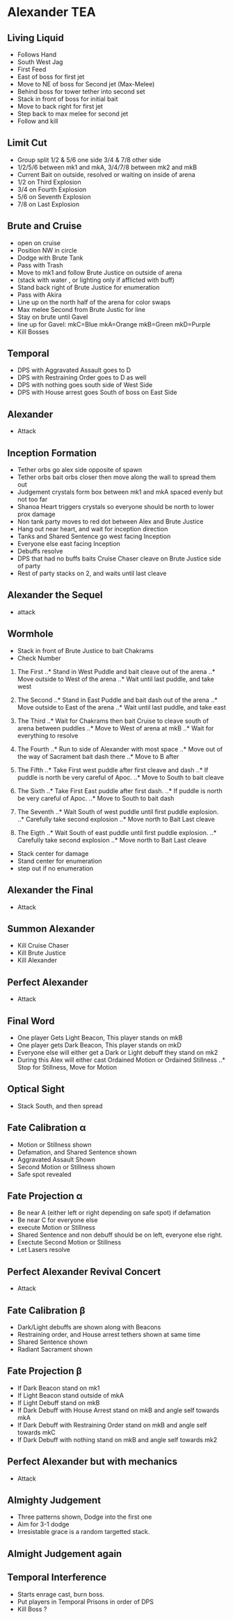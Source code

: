 # Alexander TEA


## Living Liquid

* Follows Hand 
* South West Jag
* First Feed
* East of boss for first jet
* Move to NE of boss for Second jet (Max-Melee)
* Behind boss for tower tether into second set
* Stack in front of boss for initial bait
* Move to back right for first jet
* Step back to max melee for second jet
* Follow and kill

## Limit Cut

* Group split 1/2 & 5/6 one side 3/4 & 7/8 other side
* 1/2/5/6 between mk1 and mkA, 3/4/7/8 between mk2 and mkB
* Current Bait on outside, resolved or waiting on inside of arena
* 1/2 on Third Explosion
* 3/4 on Fourth Explosion
* 5/6 on Seventh Explosion
* 7/8 on Last Explosion

## Brute and Cruise

* open on cruise
* Position NW in circle
* Dodge with Brute Tank
* Pass with Trash
* Move to mk1 and follow Brute Justice on outside of arena
* (stack with water , or lighting only if afflicted with buff)
* Stand back right of Brute Justice for enumeration
* Pass with Akira
* Line up on the north half of the arena for color swaps
* Max melee Second from Brute Justic for line
* Stay on brute until Gavel
* line up for Gavel: mkC=Blue mkA=Orange mkB=Green mkD=Purple
* Kill Bosses

## Temporal

* DPS with Aggravated Assault goes to D
* DPS with Restraining Order goes to D as well
* DPS with nothing goes south side of West Side
* DPS with House arrest goes South of boss on East Side

## Alexander 

* Attack

## Inception Formation 

* Tether orbs go alex side opposite of spawn
* Tether orbs bait orbs closer then move along the wall to spread them out
* Judgement crystals form box between mk1 and mkA spaced evenly but not too far
* Shanoa Heart triggers crystals so everyone should be north to lower prox damage
* Non tank party moves to red dot between Alex and Brute Justice
* Hang out near heart, and wait for inception direction
* Tanks and Shared Sentence go west facing Inception
* Everyone else east facing Inception
* Debuffs resolve
* DPS that had no buffs baits Cruise Chaser cleave on Brute Justice side of party
* Rest of party stacks on 2, and waits until last cleave 

## Alexander the Sequel

* attack

## Wormhole

* Stack in front of Brute Justice to bait Chakrams
* Check Number 

1. The First
..* Stand in West Puddle and bait cleave out of the arena
..* Move outside to West of the arena
..* Wait until last puddle, and take west 

2. The Second
..* Stand in East Puddle and bait dash out of the arena
..* Move outside to East of the arena
..* Wait until last puddle, and take east

3. The Third
..* Wait for Chakrams then bait Cruise to cleave south of arena between puddles
..* Move to West of arena at mkB
..* Wait for everything to resolve

4. The Fourth
..* Run to side of Alexander with most space
..* Move out of the way of Sacrament bait dash there
..* Move to B after

5. The Fifth
..* Take First west puddle after first cleave and dash
..* If puddle is north be very careful of Apoc.
..* Move to South to bait cleave

6. The Sixth
..* Take First East puddle after first dash. 
..* If puddle is north be very careful of Apoc. 
..* Move to South to bait dash

7. The Seventh
..* Wait South of west puddle until first puddle explosion. 
..* Carefully take second explosion
..* Move north to Bait Last cleave

8. The Eigth 
..* Wait South of east puddle until first puddle explosion. 
..* Carefully take second explosion
..* Move north to Bait Last cleave

* Stack center for damage
* Stand center for enumeration
* step out if no enumeration 

## Alexander the Final

* Attack

## Summon Alexander

* Kill Cruise Chaser
* Kill Brute Justice
* Kill Alexander

## Perfect Alexander

* Attack

## Final Word

* One player Gets Light Beacon, This player stands on mkB
* One player gets Dark Beacon, This player stands on mkD
* Everyone else will either get a Dark or Light debuff they stand on mk2
* During this Alex will either cast Ordained Motion or Ordained Stillness
..* Stop for Stillness, Move for Motion

## Optical Sight

* Stack South, and then spread

## Fate Calibration α

* Motion or Stillness shown
* Defamation, and Shared Sentence shown
* Aggravated Assault Shown
* Second Motion or Stillness shown
* Safe spot revealed

## Fate Projection α

* Be near A (either left or right depending on safe spot) if defamation
* Be near C for everyone else
* execute Motion or Stillness
* Shared Sentence and non debuff should be on left, everyone else right. 
* Exectute Second Motion or Stillness
* Let Lasers resolve

## Perfect Alexander Revival Concert

* Attack

## Fate Calibration β

* Dark/Light debuffs are shown along with Beacons
* Restraining order, and House arrest tethers shown at same time 
* Shared Sentence shown
* Radiant Sacrament shown

## Fate Projection β

* If Dark Beacon stand on mk1
* If Light Beacon stand outside of mkA
* If Light Debuff stand on mkB
* If Dark Debuff with House Arrest stand on mkB and angle self towards mkA
* If Dark Debuff with Restraining Order stand on mkB and angle self towards mkC
* If Dark Debuff with nothing stand on mkB and angle self towards mk2

## Perfect Alexander but with mechanics

* Attack

## Almighty Judgement

* Three patterns shown, Dodge into the first one
* Aim for 3-1 dodge
* Irresistable grace is a random targetted stack. 

## Almight Judgement again

## Temporal Interference 

* Starts enrage cast, burn boss.
* Put players in Temporal Prisons in order of DPS
* Kill Boss ? 

